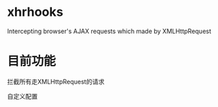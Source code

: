 # xhrhooks
Intercepting browser's AJAX requests which made by XMLHttpRequest

# 目前功能

拦截所有走XMLHttpRequest的请求

自定义配置

